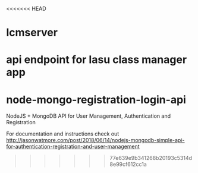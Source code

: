 <<<<<<< HEAD
# lcmserver
api endpoint for lasu class manager app
=======
# node-mongo-registration-login-api

NodeJS + MongoDB API for User Management, Authentication and Registration

For documentation and instructions check out http://jasonwatmore.com/post/2018/06/14/nodejs-mongodb-simple-api-for-authentication-registration-and-user-management
>>>>>>> 77e639e9b341268b20193c5314d8e99cf612cc1a
